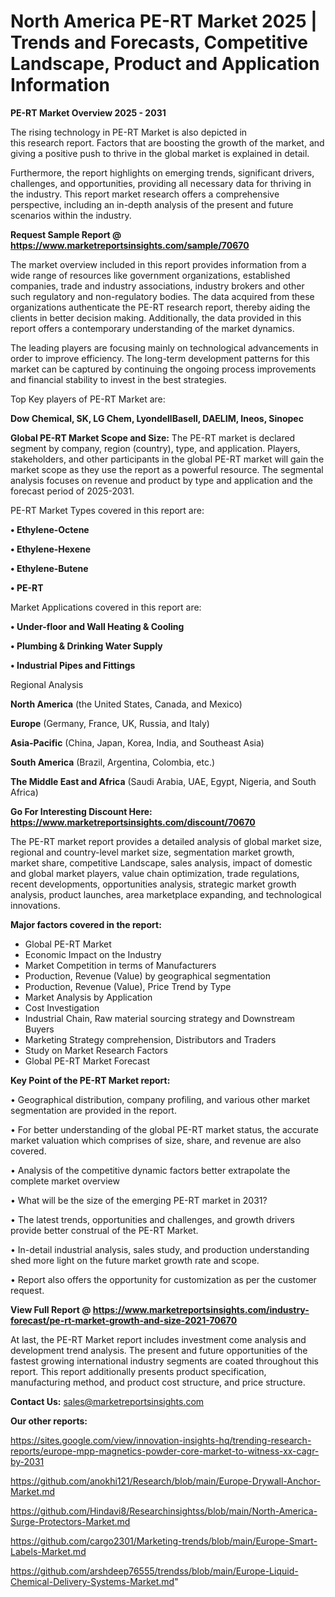 # North America PE-RT Market 2025 | Trends and Forecasts, Competitive Landscape, Product and Application Information

<Strong> PE-RT Market Overview 2025 - 2031</strong>

The rising technology in PE-RT Market is also depicted in this research report. Factors that are boosting the growth of the market, and giving a positive push to thrive in the global market is explained in detail.

Furthermore, the report highlights on emerging trends, significant drivers, challenges, and opportunities, providing all necessary data for thriving in the industry. This report market research offers a comprehensive perspective, including an in-depth analysis of the present and future scenarios within the industry.

<strong>Request Sample Report @ <a href=https://www.marketreportsinsights.com/sample/70670>https://www.marketreportsinsights.com/sample/70670</a></strong>

The market overview included in this report provides information from a wide range of resources like government organizations, established companies, trade and industry associations, industry brokers and other such regulatory and non-regulatory bodies. The data acquired from these organizations authenticate the PE-RT research report, thereby aiding the clients in better decision making. Additionally, the data provided in this report offers a contemporary understanding of the market dynamics.

The leading players are focusing mainly on technological advancements in order to improve efficiency. The long-term development patterns for this market can be captured by continuing the ongoing process improvements and financial stability to invest in the best strategies.

Top Key players of PE-RT Market are:

<strong>Dow Chemical, SK, LG Chem, LyondellBasell, DAELIM, Ineos, Sinopec</strong>

<strong><b>Global PE-RT Market Scope and Size:</b></strong>
The PE-RT market is declared segment by company, region (country), type, and application. Players, stakeholders, and other participants in the global PE-RT market will gain the market scope as they use the report as a powerful resource. The segmental analysis focuses on revenue and product by type and application and the forecast period of 2025-2031.

PE-RT Market Types covered in this report are:

<strong>• Ethylene-Octene

• Ethylene-Hexene

• Ethylene-Butene

• PE-RT</strong>

Market Applications covered in this report are:

<strong>• Under-floor and Wall Heating & Cooling

• Plumbing & Drinking Water Supply

• Industrial Pipes and Fittings</strong> 

Regional Analysis

<strong>North America</strong> (the United States, Canada, and Mexico)

<strong>Europe</strong> (Germany, France, UK, Russia, and Italy)

<strong>Asia-Pacific</strong> (China, Japan, Korea, India, and Southeast Asia)

<strong>South America</strong> (Brazil, Argentina, Colombia, etc.)

<strong>The Middle East and Africa</strong> (Saudi Arabia, UAE, Egypt, Nigeria, and South Africa)

<strong>Go For Interesting Discount Here: <a href=https://www.marketreportsinsights.com/discount/70670>https://www.marketreportsinsights.com/discount/70670</a></strong>

The PE-RT market report provides a detailed analysis of global market size, regional and country-level market size, segmentation market growth, market share, competitive Landscape, sales analysis, impact of domestic and global market players, value chain optimization, trade regulations, recent developments, opportunities analysis, strategic market growth analysis, product launches, area marketplace expanding, and technological innovations.

<strong><b>Major factors covered in the report:</b></strong>
<ul>
  <li>Global PE-RT Market </li>
  <li>Economic Impact on the Industry</li>
  <li>Market Competition in terms of Manufacturers</li>
  <li>Production, Revenue (Value) by geographical segmentation</li>
  <li>Production, Revenue (Value), Price Trend by Type</li>
  <li>Market Analysis by Application</li>
  <li>Cost Investigation</li>
  <li>Industrial Chain, Raw material sourcing strategy and Downstream Buyers</li>
  <li>Marketing Strategy comprehension, Distributors and Traders</li>
  <li>Study on Market Research Factors</li>
  <li>Global PE-RT Market Forecast</li>
</ul>

<strong><b>Key Point of the PE-RT Market report:</b></strong>

• Geographical distribution, company profiling, and various other market segmentation are provided in the report.

• For better understanding of the global PE-RT market status, the accurate market valuation which comprises of size, share, and revenue are also covered.

• Analysis of the competitive dynamic factors better extrapolate the complete market overview

• What will be the size of the emerging PE-RT market in 2031?

• The latest trends, opportunities and challenges, and growth drivers provide better construal of the PE-RT Market.

• In-detail industrial analysis, sales study, and production understanding shed more light on the future market growth rate and scope.

• Report also offers the opportunity for customization as per the customer request.

<strong><b>View Full Report @ <a href=https://www.marketreportsinsights.com/industry-forecast/pe-rt-market-growth-and-size-2021-70670>https://www.marketreportsinsights.com/industry-forecast/pe-rt-market-growth-and-size-2021-70670</a></b></strong>


At last, the PE-RT Market report includes investment come analysis and development trend analysis. The present and future opportunities of the fastest growing international industry segments are coated throughout this report. This report additionally presents product specification, manufacturing method, and product cost structure, and price structure.

<strong>Contact Us:</strong>
sales@marketreportsinsights.com

<strong>Our other reports:</strong>

<a href=https://sites.google.com/view/innovation-insights-hq/trending-research-reports/europe-mpp-magnetics-powder-core-market-to-witness-xx-cagr-by-2031>https://sites.google.com/view/innovation-insights-hq/trending-research-reports/europe-mpp-magnetics-powder-core-market-to-witness-xx-cagr-by-2031</a>

<a href=https://github.com/anokhi121/Research/blob/main/Europe-Drywall-Anchor-Market.md>https://github.com/anokhi121/Research/blob/main/Europe-Drywall-Anchor-Market.md</a>

<a href=https://github.com/Hindavi8/Researchinsightss/blob/main/North-America-Surge-Protectors-Market.md>https://github.com/Hindavi8/Researchinsightss/blob/main/North-America-Surge-Protectors-Market.md</a>

<a href=https://github.com/cargo2301/Marketing-trends/blob/main/Europe-Smart-Labels-Market.md>https://github.com/cargo2301/Marketing-trends/blob/main/Europe-Smart-Labels-Market.md</a>

<a href=https://github.com/arshdeep76555/trendss/blob/main/Europe-Liquid-Chemical-Delivery-Systems-Market.md>https://github.com/arshdeep76555/trendss/blob/main/Europe-Liquid-Chemical-Delivery-Systems-Market.md</a>"
